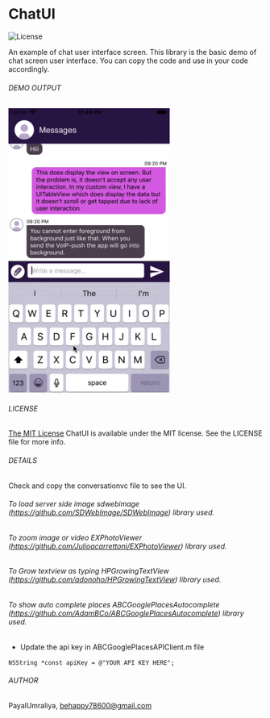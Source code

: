 # ChatUI

![License](http://img.shields.io/:license-mit-blue.svg)

An example of chat user interface screen. This library is the basic demo of chat screen user interface. You can copy the code and use in your code accordingly.

###### DEMO OUTPUT

<img src="https://github.com/PayalUmraliya/ChatUI/blob/master/letstalk.gif" width="320" height="564"/>

###### LICENSE

[The MIT License](LICENSE)
ChatUI is available under the MIT license. See the LICENSE file for more info.

###### DETAILS

Check and copy the conversationvc file to see the UI. 

###### To load server side image sdwebimage (https://github.com/SDWebImage/SDWebImage) library used.
###### To zoom image or video EXPhotoViewer (https://github.com/Julioacarrettoni/EXPhotoViewer) library used.
###### To Grow textview as typing HPGrowingTextView (https://github.com/adonoho/HPGrowingTextView) library used.
###### To show auto complete places ABCGooglePlacesAutocomplete (https://github.com/AdamBCo/ABCGooglePlacesAutocomplete) library used.
- Update the api key in ABCGooglePlacesAPIClient.m file

`````
NSString *const apiKey = @"YOUR API KEY HERE";
`````

###### AUTHOR

PayalUmraliya, behappy78600@gmail.com
